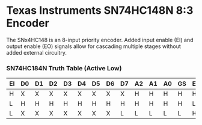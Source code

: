 # Texas Instruments SN74HC148N 8:3 Encoder

The SNx4HC148 is an 8-input priority encoder. Added input enable (EI) and output enable (EO) signals allow for cascading multiple stages without added external circuitry.

### SN74HC184N Truth Table (Active Low)
| EI | D0 | D1 | D2 | D3 | D4 | D5 | D6 | D7 | A2 | A1 | A0 | GS | EO |
| - | - | - | - | - | - | - | - | - | - | - | - | - | - |
| H | X | X | X | X | X | X | X | X | H | H | H | H | H |
| L | H | H | H | H | H | H | H | H | H | H | H | H | L |
| L | X | X | X | X | X | X | X | L | L | L | L | L | H |
